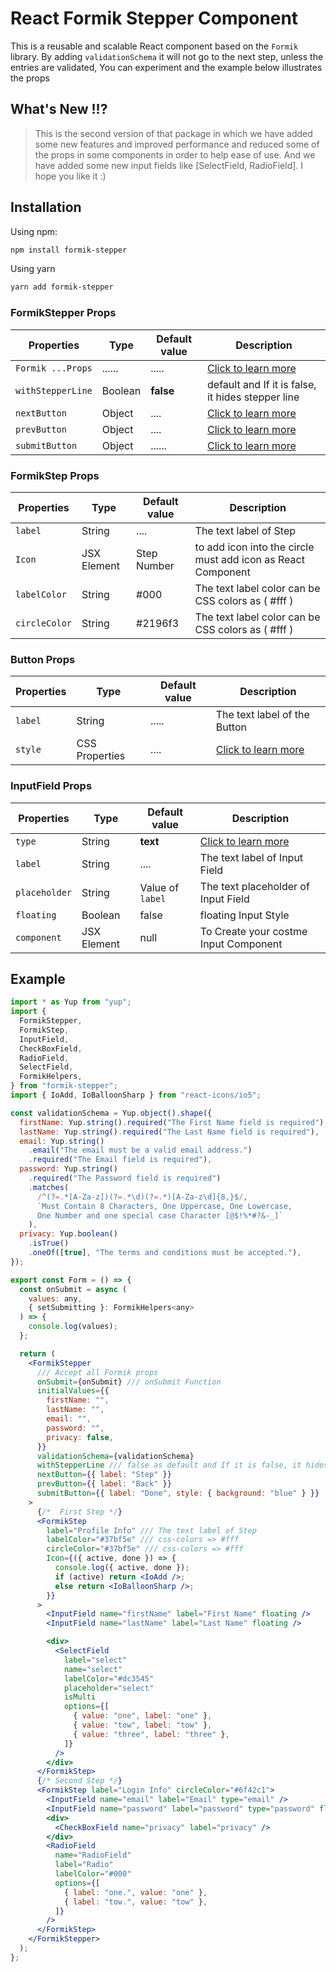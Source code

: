 # React Formik Stepper Component

This is a reusable and scalable React component based on the `Formik` library. By adding `validationSchema` it will not go to the next step, unless the entries are validated, You can experiment and the example below illustrates the props

## What's New !!?

> This is the second version of that package in which we have added some new features and improved performance and reduced some of the props in some components in order to help ease of use. And we have added some new input fields like [SelectField, RadioField].
> I hope you like it :)

## Installation

Using npm:

```bash
npm install formik-stepper
```

Using yarn

```bash
yarn add formik-stepper
```

### FormikStepper Props

| Properties    | Type        | Default value | Description                                                  |
| ------------- | ----------- | ------------- | ------------------------------------------------------------ |
| `Formik ...Props` | ...... | ..... | [Click to learn more](https://formik.org/docs/api/formik) | |
| `withStepperLine` | Boolean | **false** | default and If it is false, it hides stepper line |
| `nextButton` | Object | .... | [Click to learn more](#Button-Props) |
| `prevButton` | Object | .... | [Click to learn more](#Button-Props) |
| `submitButton` | Object | ...... | [Click to learn more](#Button-Props) |

### FormikStep Props

| Properties    | Type        | Default value | Description                                                  |
| ------------- | ----------- | ------------- | ------------------------------------------------------------ |
| `label`       | String      | ....          | The text label of Step                                       |
| `Icon`        | JSX Element | Step Number   | to add icon into the circle must add icon as React Component |
| `labelColor`  | String      | #000          | The text label color can be CSS colors as ( #fff )           |
| `circleColor` | String      | #2196f3       | The text label color can be CSS colors as ( #fff )           |

### Button Props

| Properties | Type           | Default value | Description                                                          |
| ---------- | -------------- | ------------- | -------------------------------------------------------------------- |
| `label`    | String         | .....         | The text label of the Button                                         |
| `style`    | CSS Properties | ....          | [Click to learn more](https://www.w3schools.com/react/react_css.asp) |

### InputField Props

| Properties    | Type        | Default value    | Description                                                              |
| ------------- | ----------- | ---------------- | ------------------------------------------------------------------------ |
| `type`        | String      | **text**         | [Click to learn more](https://www.w3schools.com/tags/att_input_type.asp) |
| `label`       | String      | ....             | The text label of Input Field                                            |
| `placeholder` | String      | Value of `label` | The text placeholder of Input Field                                      |
| `floating`    | Boolean     | false            | floating Input Style                                                     |
| `component`   | JSX Element | null             | To Create your costme Input Component                                    |

## Example

```jsx
import * as Yup from "yup";
import {
  FormikStepper,
  FormikStep,
  InputField,
  CheckBoxField,
  RadioField,
  SelectField,
  FormikHelpers,
} from "formik-stepper";
import { IoAdd, IoBalloonSharp } from "react-icons/io5";

const validationSchema = Yup.object().shape({
  firstName: Yup.string().required("The First Name field is required"),
  lastName: Yup.string().required("The Last Name field is required"),
  email: Yup.string()
    .email("The email must be a valid email address.")
    .required("The Email field is required"),
  password: Yup.string()
    .required("The Password field is required")
    .matches(
      /^(?=.*[A-Za-z])(?=.*\d)(?=.*)[A-Za-z\d]{8,}$/,
      `Must Contain 8 Characters, One Uppercase, One Lowercase,
      One Number and one special case Character [@$!%*#?&-_]`
    ),
  privacy: Yup.boolean()
    .isTrue()
    .oneOf([true], "The terms and conditions must be accepted."),
});

export const Form = () => {
  const onSubmit = async (
    values: any,
    { setSubmitting }: FormikHelpers<any>
  ) => {
    console.log(values);
  };

  return (
    <FormikStepper
      /// Accept all Formik props
      onSubmit={onSubmit} /// onSubmit Function
      initialValues={{
        firstName: "",
        lastName: "",
        email: "",
        password: "",
        privacy: false,
      }}
      validationSchema={validationSchema}
      withStepperLine /// false as default and If it is false, it hides stepper line
      nextButton={{ label: "Step" }}
      prevButton={{ label: "Back" }}
      submitButton={{ label: "Done", style: { background: "blue" } }}
    >
      {/*  First Step */}
      <FormikStep
        label="Profile Info" /// The text label of Step
        labelColor="#37bf5e" /// css-colors => #fff
        circleColor="#37bf5e" /// css-colors => #fff
        Icon={({ active, done }) => {
          console.log({ active, done });
          if (active) return <IoAdd />;
          else return <IoBalloonSharp />;
        }}
      >
        <InputField name="firstName" label="First Name" floating />
        <InputField name="lastName" label="Last Name" floating />

        <div>
          <SelectField
            label="select"
            name="select"
            labelColor="#dc3545"
            placeholder="select"
            isMulti
            options={[
              { value: "one", label: "one" },
              { value: "tow", label: "tow" },
              { value: "three", label: "three" },
            ]}
          />
        </div>
      </FormikStep>
      {/* Second Step */}
      <FormikStep label="Login Info" circleColor="#6f42c1">
        <InputField name="email" label="Email" type="email" />
        <InputField name="password" label="password" type="password" floating />
        <div>
          <CheckBoxField name="privacy" label="privacy" />
        </div>
        <RadioField
          name="RadioField"
          label="Radio"
          labelColor="#000"
          options={[
            { label: "one.", value: "one" },
            { label: "tow.", value: "tow" },
          ]}
        />
      </FormikStep>
    </FormikStepper>
  );
};
```
